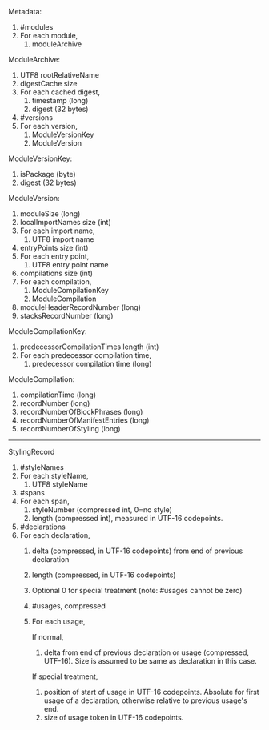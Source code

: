 Metadata:
1. #modules
2. For each module,
   1. moduleArchive


ModuleArchive:
1. UTF8 rootRelativeName
2. digestCache size
3. For each cached digest,
   1. timestamp (long)
   2. digest (32 bytes)
4. #versions
5. For each version,
   1. ModuleVersionKey
   2. ModuleVersion


ModuleVersionKey:
1. isPackage (byte)
2. digest (32 bytes)


ModuleVersion:
1. moduleSize (long)
2. localImportNames size (int)
3. For each import name,
   1. UTF8 import name
4. entryPoints size (int)
5. For each entry point,
   1. UTF8 entry point name
6. compilations size (int)
7. For each compilation,
   1. ModuleCompilationKey
   2. ModuleCompilation
8. moduleHeaderRecordNumber (long)
9. stacksRecordNumber (long)


ModuleCompilationKey:
1. predecessorCompilationTimes length (int)
2. For each predecessor compilation time,
   1. predecessor compilation time (long)


ModuleCompilation:
1. compilationTime (long)
2. recordNumber (long)
3. recordNumberOfBlockPhrases (long)
4. recordNumberOfManifestEntries (long)
5. recordNumberOfStyling (long)
-----------------------------------------------------------



StylingRecord
1. #styleNames
2. For each styleName,
   1. UTF8 styleName
3. #spans
4. For each span,
   1. styleNumber (compressed int, 0=no style)
   2. length (compressed int), measured in UTF-16 codepoints.
5. #declarations
6. For each declaration,
   1. delta (compressed, in UTF-16 codepoints) from end of previous declaration
   2. length (compressed, in UTF-16 codepoints)
   3. Optional 0 for special treatment (note: #usages cannot be zero)
   4. #usages, compressed
   5. For each usage,
   
      If normal,
      1. delta from end of previous declaration or usage (compressed, UTF-16).
         Size is assumed to be same as declaration in this case.

      If special treatment,
      1. position of start of usage in UTF-16 codepoints.
         Absolute for first usage of a declaration, otherwise relative to
         previous usage's end.
      2. size of usage token in UTF-16 codepoints.
